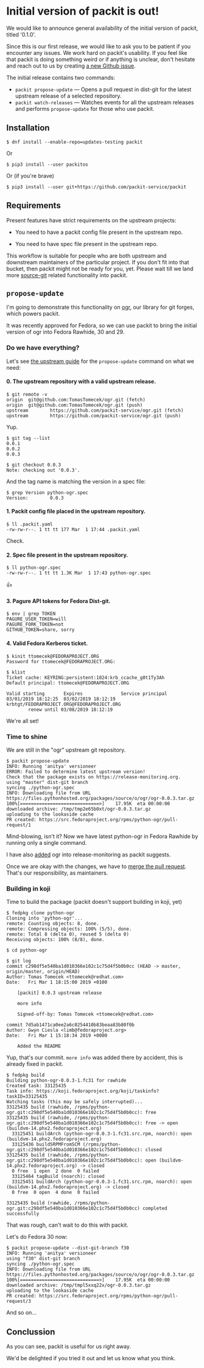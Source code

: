 # Initial version of packit is out!

We would like to announce general availability of the initial version of
packit, titled '0.1.0'.

Since this is our first release, we would like to ask you to be patient if you
encounter any issues. We work hard on packit's usability. If you feel like that
packit is doing something weird or if anything is unclear, don't hesitate and
reach out to us by creating [a new Github
issue](https://github.com/packit-service/packit/issues/new).


The initial release contains two commands:

* `packit propose-update` — Opens a pull request in dist-git for the latest
  upstream release of a selected repository.
* `packit watch-releases` — Watches events for all the upstream releases and
  performs `propose-update` for those who use packit.


## Installation

```
$ dnf install --enable-repo=updates-testing packit
```

Or

```
$ pip3 install --user packitos
```

Or (if you're brave)

```
$ pip3 install --user git+https://github.com/packit-service/packit
```


## Requirements

Present features have strict requirements on the upstream projects:

* You need to have a packit config file present in the upstream repo.

* You need to have spec file present in the upstream repo.

This workflow is suitable for people who are both upstream and downstream
maintainers of the particular project. If you don't fit into that bucket, then
packit might not be ready for you, yet. Please wait till we land more
[source-git](https://github.com/packit-service/packit/blob/master/docs/source-git.md)
related functionality into packit.


## `propose-update`

I'm going to demonstrate this functionality on
[ogr](https://github.com/packit-service/ogr.git), our library for git forges,
which powers packit.

It was recently approved for Fedora, so we can use packit to bring the initial
version of ogr into Fedora Rawhide, 30 and 29.


### Do we have everything?

Let's see [the upstream
guide](https://github.com/packit-service/packit/blob/master/docs/update.md) for
the `propose-update` command on what we need:


#### 0. The upstream repository with a valid upstream release.

```
$ git remote -v
origin  git@github.com:TomasTomecek/ogr.git (fetch)
origin  git@github.com:TomasTomecek/ogr.git (push)
upstream        https://github.com/packit-service/ogr.git (fetch)
upstream        https://github.com/packit-service/ogr.git (push)
```

Yup.

```
$ git tag --list
0.0.1
0.0.2
0.0.3

$ git checkout 0.0.3
Note: checking out '0.0.3'.
```

And the tag name is matching the version in a spec file:
```
$ grep Version python-ogr.spec
Version:        0.0.3
```

#### 1. Packit config file placed in the upstream repository.

```
$ ll .packit.yaml
-rw-rw-r--. 1 tt tt 177 Mar  1 17:44 .packit.yaml
```

Check.


#### 2. Spec file present in the upstream repository.

```
$ ll python-ogr.spec
-rw-rw-r--. 1 tt tt 1.3K Mar  1 17:43 python-ogr.spec
```

:+1:


#### 3. Pagure API tokens for Fedora Dist-git.

```
$ env | grep TOKEN
PAGURE_USER_TOKEN=will
PAGURE_FORK_TOKEN=not
GITHUB_TOKEN=share, sorry
```

#### 4. Valid Fedora Kerberos ticket.

```
$ kinit ttomecek@FEDORAPROJECT.ORG
Password for ttomecek@FEDORAPROJECT.ORG:

$ klist
Ticket cache: KEYRING:persistent:1024:krb_ccache_g0t1Ty3Ah
Default principal: ttomecek@FEDORAPROJECT.ORG

Valid starting       Expires              Service principal
03/01/2019 18:12:25  03/02/2019 18:12:19  krbtgt/FEDORAPROJECT.ORG@FEDORAPROJECT.ORG
        renew until 03/08/2019 18:12:19
```

We're all set!


### Time to shine

We are still in the "ogr" upstream git repository.

```
$ packit propose-update
INFO: Running 'anitya' versioneer
ERROR: Failed to determine latest upstream version!
Check that the package exists on https://release-monitoring.org.
using "master" dist-git branch
syncing ./python-ogr.spec
INFO: Downloading file from URL https://files.pythonhosted.org/packages/source/o/ogr/ogr-0.0.3.tar.gz
100%[=============================>]    17.95K  eta 00:00:00
downloaded archive: /tmp/tmp2e65b0xt/ogr-0.0.3.tar.gz
uploading to the lookaside cache
PR created: https://src.fedoraproject.org/rpms/python-ogr/pull-request/1
```

Mind-blowing, isn't it? Now we have latest python-ogr in Fedora Rawhide by
running only a single command.

I have also [added](https://release-monitoring.org/project/18832/) ogr into release-monitoring as packit suggests.

Once we are okay with the changes, we have to [merge the pull
request](https://src.fedoraproject.org/rpms/python-ogr/pull-request/1). That's
our responsibility, as maintainers.


### Building in koji

Time to build the package (packit doesn't support building in koji, yet)

```
$ fedpkg clone python-ogr
Cloning into 'python-ogr'...
remote: Counting objects: 8, done.
remote: Compressing objects: 100% (5/5), done.
remote: Total 8 (delta 0), reused 5 (delta 0)
Receiving objects: 100% (8/8), done.

$ cd python-ogr

$ git log
commit c298df5e540ba1d010366e102c1c75d4f5b0b0cc (HEAD -> master, origin/master, origin/HEAD)
Author: Tomas Tomecek <ttomecek@redhat.com>
Date:   Fri Mar 1 18:15:00 2019 +0100

    [packit] 0.0.3 upstream release

    more info

    Signed-off-by: Tomas Tomecek <ttomecek@redhat.com>

commit 7d5ab1471ca0ee2a6c0254410b83beaa83b80f0b
Author: Gwyn Ciesla <limb@fedoraproject.org>
Date:   Fri Mar 1 15:18:34 2019 +0000

    Added the README
```

Yup, that's our commit. `more info` was added there by accident, this is
already fixed in packit.

```
$ fedpkg build
Building python-ogr-0.0.3-1.fc31 for rawhide
Created task: 33125435
Task info: https://koji.fedoraproject.org/koji/taskinfo?taskID=33125435
Watching tasks (this may be safely interrupted)...
33125435 build (rawhide, /rpms/python-ogr.git:c298df5e540ba1d010366e102c1c75d4f5b0b0cc): free
33125435 build (rawhide, /rpms/python-ogr.git:c298df5e540ba1d010366e102c1c75d4f5b0b0cc): free -> open (buildvm-14.phx2.fedoraproject.org)
  33125451 buildArch (python-ogr-0.0.3-1.fc31.src.rpm, noarch): open (buildvm-14.phx2.fedoraproject.org)
  33125436 buildSRPMFromSCM (/rpms/python-ogr.git:c298df5e540ba1d010366e102c1c75d4f5b0b0cc): closed
33125435 build (rawhide, /rpms/python-ogr.git:c298df5e540ba1d010366e102c1c75d4f5b0b0cc): open (buildvm-14.phx2.fedoraproject.org) -> closed
  0 free  1 open  2 done  0 failed
  33125464 tagBuild (noarch): closed
  33125451 buildArch (python-ogr-0.0.3-1.fc31.src.rpm, noarch): open (buildvm-14.phx2.fedoraproject.org) -> closed
  0 free  0 open  4 done  0 failed

33125435 build (rawhide, /rpms/python-ogr.git:c298df5e540ba1d010366e102c1c75d4f5b0b0cc) completed successfully
```

That was rough, can't wait to do this with packit.


Let's do Fedora 30 now:

```
$ packit propose-update --dist-git-branch f30
INFO: Running 'anitya' versioneer
using "f30" dist-git branch
syncing ./python-ogr.spec
INFO: Downloading file from URL https://files.pythonhosted.org/packages/source/o/ogr/ogr-0.0.3.tar.gz
100%[=============================>]    17.95K  eta 00:00:00
downloaded archive: /tmp/tmpl5xxq22x/ogr-0.0.3.tar.gz
uploading to the lookaside cache
PR created: https://src.fedoraproject.org/rpms/python-ogr/pull-request/3
```

And so on...


## Conclussion

As you can see, packit is useful for us right away.

We'd be delighted if you tried it out and let us know what you think.

